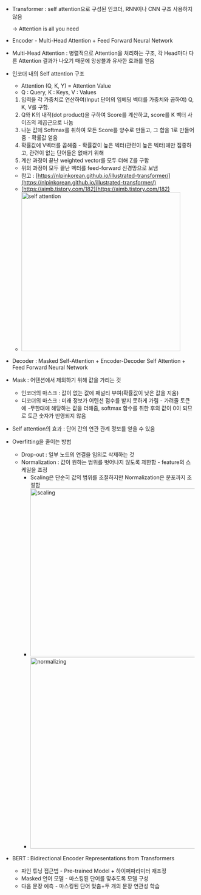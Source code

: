 - Transformer : self attention으로 구성된 인코더, RNN이나 CNN 구조 사용하지 않음

     → Attention is all you need

- Encoder - Multi-Head Attention + Feed Forward Neural Network
- Multi-Head Attention : 병렬적으로 Attention을 처리하는 구조, 각 Head마다 다른 Attention 결과가 나오기 때문에 앙상블과 유사한 효과를 얻음
- 인코더 내의 Self attention 구조
    - Attention (Q, K, Y) = Attention Value
    - Q : Query, K : Keys, V : Values
    1. 입력을 각 가중치로 연산하여(Input 단어의 임베딩 벡터를 가중치와 곱하여) Q, K, V를 구함.
    2. Q와 K의 내적(dot product)을 구하여 Score를 계산하고, score를 K 벡터 사이즈의 제곱근으로 나눔
    3. 나눈 값에 Softmax를 취하여 모든 Score를 양수로 만들고, 그 합을 1로 만들어 줌 - 확률값 얻음
    4. 확률값에 V벡터를 곱해줌 - 확률값이 높은 벡터(관련이 높은 벡터)에만 집중하고, 관련이 없는 단어들은 없애기 위해
    5. 계산 과정이 끝난 weighted vector를 모두 더해 Z를 구함
    - 위의 과정이 모두 끝난 벡터를 feed-forward 신경망으로 보냄
    - 참고 : [https://nlpinkorean.github.io/illustrated-transformer/](https://nlpinkorean.github.io/illustrated-transformer/)
    - [https://aimb.tistory.com/182](https://aimb.tistory.com/182)
    - <img width="418" alt="self attention" src="https://user-images.githubusercontent.com/63702924/134616762-4703090c-0cb8-4155-8c35-dd71c5b18b79.PNG">

- Decoder : Masked Self-Attention + Encoder-Decoder Self Attention + Feed Forward Neural Network
- Mask : 어텐션에서 제외하기 위해 값을 가리는 것
    - 인코더의 마스크 : 값이 없는 값에 패널티 부여(확률값이 낮은 값을 지움)
    - 디코더의 마스크 : 미래 정보가 어텐션 점수를 받지 못하게 가림 - 가려줄 토큰에 -무한대에 해당하는 값을 더해줌, softmax 함수를 취한 후의 값이 0이 되므로 토큰 숫자가 반영되지 않음
- Self attention의 효과 : 단어 간의 연관 관계 정보를 얻을 수 있음
- Overfitting을 줄이는 방법
    - Drop-out : 일부 노드의 연결을 임의로 삭제하는 것
    - Normalization : 값이 원하는 범위를 벗어나지 않도록 제한함 - feature의 스케일을 조정
        - Scaling은 단순히 값의 범위를 조절하지만 Normalization은 분포까지 조절함
        - <img width="441" alt="scaling" src="https://user-images.githubusercontent.com/63702924/134616771-c53df10c-6bf3-4826-ac48-4a23c3718d22.PNG">
        - <img width="502" alt="normalizing" src="https://user-images.githubusercontent.com/63702924/134616790-d89ead87-dcf6-455a-bf11-850d53402383.PNG">

- BERT : Bidirectional Encoder Representations from Transformers
    - 파인 튜닝 접근법 - Pre-trained Model + 하이퍼파라미터 재조정
    - Masked 언어 모델 - 마스킹된 단어를 맞추도록 모델 구성
    - 다음 문장 예측 - 마스킹된 단어 맞춤+두 개의 문장 연관성 학습
